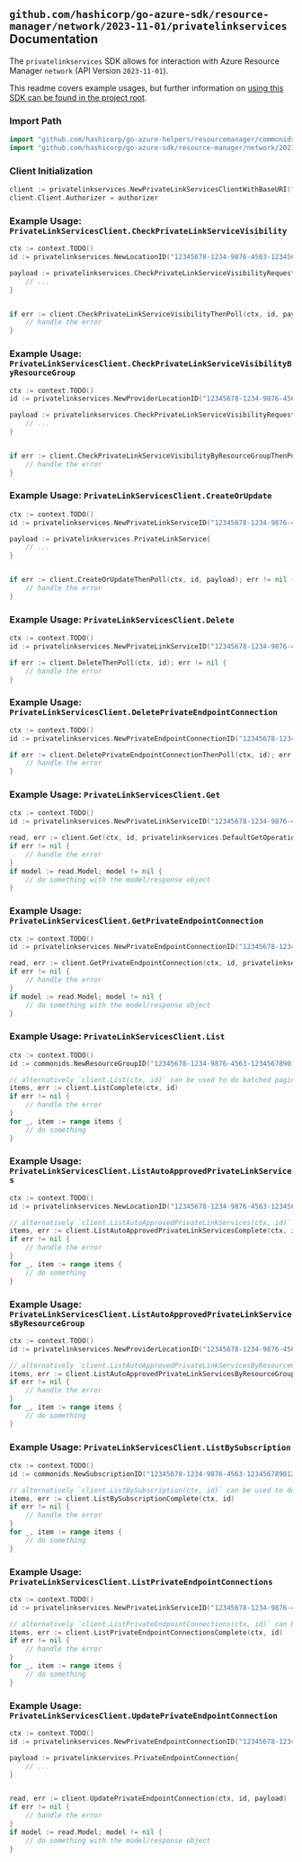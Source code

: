 
## `github.com/hashicorp/go-azure-sdk/resource-manager/network/2023-11-01/privatelinkservices` Documentation

The `privatelinkservices` SDK allows for interaction with Azure Resource Manager `network` (API Version `2023-11-01`).

This readme covers example usages, but further information on [using this SDK can be found in the project root](https://github.com/hashicorp/go-azure-sdk/tree/main/docs).

### Import Path

```go
import "github.com/hashicorp/go-azure-helpers/resourcemanager/commonids"
import "github.com/hashicorp/go-azure-sdk/resource-manager/network/2023-11-01/privatelinkservices"
```


### Client Initialization

```go
client := privatelinkservices.NewPrivateLinkServicesClientWithBaseURI("https://management.azure.com")
client.Client.Authorizer = authorizer
```


### Example Usage: `PrivateLinkServicesClient.CheckPrivateLinkServiceVisibility`

```go
ctx := context.TODO()
id := privatelinkservices.NewLocationID("12345678-1234-9876-4563-123456789012", "locationValue")

payload := privatelinkservices.CheckPrivateLinkServiceVisibilityRequest{
	// ...
}


if err := client.CheckPrivateLinkServiceVisibilityThenPoll(ctx, id, payload); err != nil {
	// handle the error
}
```


### Example Usage: `PrivateLinkServicesClient.CheckPrivateLinkServiceVisibilityByResourceGroup`

```go
ctx := context.TODO()
id := privatelinkservices.NewProviderLocationID("12345678-1234-9876-4563-123456789012", "example-resource-group", "locationValue")

payload := privatelinkservices.CheckPrivateLinkServiceVisibilityRequest{
	// ...
}


if err := client.CheckPrivateLinkServiceVisibilityByResourceGroupThenPoll(ctx, id, payload); err != nil {
	// handle the error
}
```


### Example Usage: `PrivateLinkServicesClient.CreateOrUpdate`

```go
ctx := context.TODO()
id := privatelinkservices.NewPrivateLinkServiceID("12345678-1234-9876-4563-123456789012", "example-resource-group", "privateLinkServiceValue")

payload := privatelinkservices.PrivateLinkService{
	// ...
}


if err := client.CreateOrUpdateThenPoll(ctx, id, payload); err != nil {
	// handle the error
}
```


### Example Usage: `PrivateLinkServicesClient.Delete`

```go
ctx := context.TODO()
id := privatelinkservices.NewPrivateLinkServiceID("12345678-1234-9876-4563-123456789012", "example-resource-group", "privateLinkServiceValue")

if err := client.DeleteThenPoll(ctx, id); err != nil {
	// handle the error
}
```


### Example Usage: `PrivateLinkServicesClient.DeletePrivateEndpointConnection`

```go
ctx := context.TODO()
id := privatelinkservices.NewPrivateEndpointConnectionID("12345678-1234-9876-4563-123456789012", "example-resource-group", "privateLinkServiceValue", "privateEndpointConnectionValue")

if err := client.DeletePrivateEndpointConnectionThenPoll(ctx, id); err != nil {
	// handle the error
}
```


### Example Usage: `PrivateLinkServicesClient.Get`

```go
ctx := context.TODO()
id := privatelinkservices.NewPrivateLinkServiceID("12345678-1234-9876-4563-123456789012", "example-resource-group", "privateLinkServiceValue")

read, err := client.Get(ctx, id, privatelinkservices.DefaultGetOperationOptions())
if err != nil {
	// handle the error
}
if model := read.Model; model != nil {
	// do something with the model/response object
}
```


### Example Usage: `PrivateLinkServicesClient.GetPrivateEndpointConnection`

```go
ctx := context.TODO()
id := privatelinkservices.NewPrivateEndpointConnectionID("12345678-1234-9876-4563-123456789012", "example-resource-group", "privateLinkServiceValue", "privateEndpointConnectionValue")

read, err := client.GetPrivateEndpointConnection(ctx, id, privatelinkservices.DefaultGetPrivateEndpointConnectionOperationOptions())
if err != nil {
	// handle the error
}
if model := read.Model; model != nil {
	// do something with the model/response object
}
```


### Example Usage: `PrivateLinkServicesClient.List`

```go
ctx := context.TODO()
id := commonids.NewResourceGroupID("12345678-1234-9876-4563-123456789012", "example-resource-group")

// alternatively `client.List(ctx, id)` can be used to do batched pagination
items, err := client.ListComplete(ctx, id)
if err != nil {
	// handle the error
}
for _, item := range items {
	// do something
}
```


### Example Usage: `PrivateLinkServicesClient.ListAutoApprovedPrivateLinkServices`

```go
ctx := context.TODO()
id := privatelinkservices.NewLocationID("12345678-1234-9876-4563-123456789012", "locationValue")

// alternatively `client.ListAutoApprovedPrivateLinkServices(ctx, id)` can be used to do batched pagination
items, err := client.ListAutoApprovedPrivateLinkServicesComplete(ctx, id)
if err != nil {
	// handle the error
}
for _, item := range items {
	// do something
}
```


### Example Usage: `PrivateLinkServicesClient.ListAutoApprovedPrivateLinkServicesByResourceGroup`

```go
ctx := context.TODO()
id := privatelinkservices.NewProviderLocationID("12345678-1234-9876-4563-123456789012", "example-resource-group", "locationValue")

// alternatively `client.ListAutoApprovedPrivateLinkServicesByResourceGroup(ctx, id)` can be used to do batched pagination
items, err := client.ListAutoApprovedPrivateLinkServicesByResourceGroupComplete(ctx, id)
if err != nil {
	// handle the error
}
for _, item := range items {
	// do something
}
```


### Example Usage: `PrivateLinkServicesClient.ListBySubscription`

```go
ctx := context.TODO()
id := commonids.NewSubscriptionID("12345678-1234-9876-4563-123456789012")

// alternatively `client.ListBySubscription(ctx, id)` can be used to do batched pagination
items, err := client.ListBySubscriptionComplete(ctx, id)
if err != nil {
	// handle the error
}
for _, item := range items {
	// do something
}
```


### Example Usage: `PrivateLinkServicesClient.ListPrivateEndpointConnections`

```go
ctx := context.TODO()
id := privatelinkservices.NewPrivateLinkServiceID("12345678-1234-9876-4563-123456789012", "example-resource-group", "privateLinkServiceValue")

// alternatively `client.ListPrivateEndpointConnections(ctx, id)` can be used to do batched pagination
items, err := client.ListPrivateEndpointConnectionsComplete(ctx, id)
if err != nil {
	// handle the error
}
for _, item := range items {
	// do something
}
```


### Example Usage: `PrivateLinkServicesClient.UpdatePrivateEndpointConnection`

```go
ctx := context.TODO()
id := privatelinkservices.NewPrivateEndpointConnectionID("12345678-1234-9876-4563-123456789012", "example-resource-group", "privateLinkServiceValue", "privateEndpointConnectionValue")

payload := privatelinkservices.PrivateEndpointConnection{
	// ...
}


read, err := client.UpdatePrivateEndpointConnection(ctx, id, payload)
if err != nil {
	// handle the error
}
if model := read.Model; model != nil {
	// do something with the model/response object
}
```
